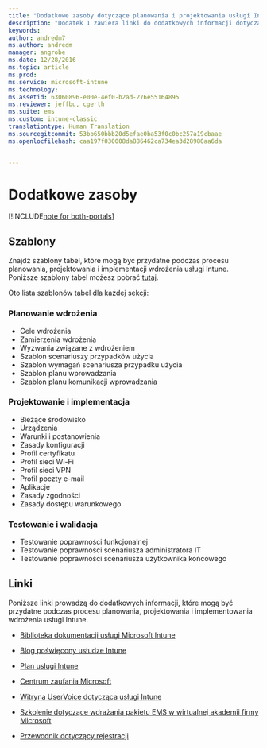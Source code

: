 ```yaml
---
title: "Dodatkowe zasoby dotyczące planowania i projektowania usługi Intune | Microsoft Docs"
description: "Dodatek 1 zawiera linki do dodatkowych informacji dotyczących usługi Intune, które mogą być przydatne podczas procesu planowania i implementowania wdrożenia usługi Intune."
keywords: 
author: andredm7
ms.author: andredm
manager: angrobe
ms.date: 12/28/2016
ms.topic: article
ms.prod: 
ms.service: microsoft-intune
ms.technology: 
ms.assetid: 63060896-e00e-4ef0-b2ad-276e55164895
ms.reviewer: jeffbu, cgerth
ms.suite: ems
ms.custom: intune-classic
translationtype: Human Translation
ms.sourcegitcommit: 53bb650bbb20d5efae0ba53f0c0bc257a19cbaae
ms.openlocfilehash: caa197f030008da886462ca734ea3d28980aa6da


---
```


# <a name="additional-resources"></a>Dodatkowe zasoby

[!INCLUDE[note for both-portals](../includes/note-for-both-portals.md)]

## <a name="templates"></a>Szablony

Znajdź szablony tabel, które mogą być przydatne podczas procesu planowania, projektowania i implementacji wdrożenia usługi Intune. Poniższe szablony tabel możesz pobrać [tutaj](https://gallery.technet.microsoft.com/Intune-deployment-planning-fae156c2?redir=0).

Oto lista szablonów tabel dla każdej sekcji:

### <a name="deployment-planning"></a>Planowanie wdrożenia

- Cele wdrożenia
- Zamierzenia wdrożenia
- Wyzwania związane z wdrożeniem
- Szablon scenariuszy przypadków użycia
- Szablon wymagań scenariusza przypadku użycia
- Szablon planu wprowadzania
- Szablon planu komunikacji wprowadzania

### <a name="design-and-implementation"></a>Projektowanie i implementacja

- Bieżące środowisko
- Urządzenia
- Warunki i postanowienia
- Zasady konfiguracji
- Profil certyfikatu
- Profil sieci Wi-Fi
- Profil sieci VPN
- Profil poczty e-mail
- Aplikacje
- Zasady zgodności
- Zasady dostępu warunkowego

### <a name="test-and-validation"></a>Testowanie i walidacja

- Testowanie poprawności funkcjonalnej
- Testowanie poprawności scenariusza administratora IT
- Testowanie poprawności scenariusza użytkownika końcowego

## <a name="links"></a>Linki

Poniższe linki prowadzą do dodatkowych informacji, które mogą być przydatne podczas procesu planowania, projektowania i implementowania wdrożenia usługi Intune.

-   [Biblioteka dokumentacji usługi Microsoft Intune](https://docs.microsoft.com/intune/)

-   [Blog poświęcony usłudze Intune](https://blogs.technet.microsoft.com/enterprisemobility/)

-   [Plan usługi Intune](https://www.microsoft.com/server-cloud/roadmap/)

-   [Centrum zaufania Microsoft](http://www.microsoft.com/TrustCenter/default.aspx)

-   [Witryna UserVoice dotycząca usługi Intune](http://microsoftintune.uservoice.com/)

-   [Szkolenie dotyczące wdrażania pakietu EMS w wirtualnej akademii firmy Microsoft](https://mva.microsoft.com/en-US/training-courses/deploying-microsoft-enterprise-mobility-suite-16408?l=wjq9vmwvD_5805996570)

-   [Przewodnik dotyczący rejestracji](https://gallery.technet.microsoft.com/Intune-End-User-Enrollment-3a0c9b0c?WT.mc_id=Blog_Intune_General_PCIT)



<!--HONumber=Dec16_HO5-->


